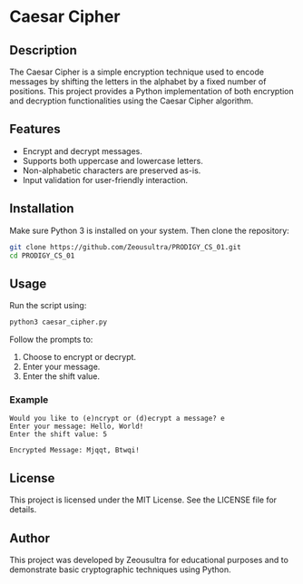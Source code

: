 # Caesar Cipher

## Description
The Caesar Cipher is a simple encryption technique used to encode messages by shifting the letters in the alphabet by a fixed number of positions. This project provides a Python implementation of both encryption and decryption functionalities using the Caesar Cipher algorithm.

## Features
- Encrypt and decrypt messages.
- Supports both uppercase and lowercase letters.
- Non-alphabetic characters are preserved as-is.
- Input validation for user-friendly interaction.

## Installation
Make sure Python 3 is installed on your system. Then clone the repository:

```bash
git clone https://github.com/Zeousultra/PRODIGY_CS_01.git
cd PRODIGY_CS_01
```

## Usage
Run the script using:

```bash
python3 caesar_cipher.py
```

Follow the prompts to:
1. Choose to encrypt or decrypt.
2. Enter your message.
3. Enter the shift value.

### Example
```
Would you like to (e)ncrypt or (d)ecrypt a message? e
Enter your message: Hello, World!
Enter the shift value: 5

Encrypted Message: Mjqqt, Btwqi!
```

## License
This project is licensed under the MIT License. See the LICENSE file for details.

## Author
This project was developed by Zeousultra for educational purposes and to demonstrate basic cryptographic techniques using Python.


